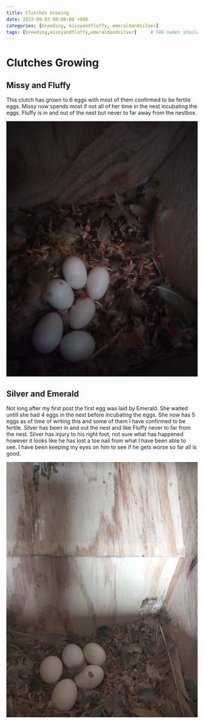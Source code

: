 ```yaml
---
title: Clutches Growing
date: 2022-09-03 00:00:00 +900
categories: [breeding, missyandfluffy, emeraldandsilver]
tags: [breeding,missyandfluffy,emeraldandsilver]     # TAG names should always be lowercase
---
```


# Clutches Growing

## Missy and Fluffy

This clutch has grown to 6 eggs with most of them confirmed to be fertile eggs. Missy now spends most if not all of her time in the nest incubating the eggs. Fluffy is in and out of the nest but never to far away from the nestbox.

![Miisy's eggs](/assets/clutchesgrowing/eggsmissy.jpg)

## Silver and Emerald

Not long after my first post the first egg was laid by Emerald. She waited untill she had 4 eggs in the nest before incubating the eggs. She now has 5 eggs as of time of writing this and some of them I have confirmed to be fertile. Silver has been in and out the nest and like Fluffy never to far from the nest. Silver has injury to his right foot, not sure what has happened however it looks like he has lost a toe nail from what I have been able to see. I have been keeping my eyes on him to see if he gets worse so far all is good.

![emerald's eggs](/assets/clutchesgrowing/eggsemerald.jpg)